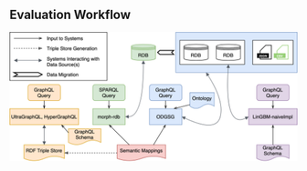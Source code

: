 ## Evaluation Workflow 
![entities](https://github.com/LiUSemWeb/OBG-gen/blob/main/figures/evaluation-workflow.png "evaluation workflow")
